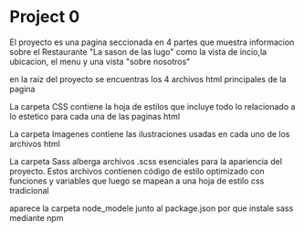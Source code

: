 # Project 0

El proyecto es una pagina seccionada en 4 partes que muestra informacion sobre el Restaurante "La sason de las lugo" como la vista de incio,la ubicacion, el menu y una vista "sobre nosotros"

en la raiz del proyecto se encuentras los 4 archivos html principales de la pagina

La carpeta CSS contiene la hoja de estilos que incluye todo lo relacionado a lo estetico para cada una de las paginas html

La carpeta Imagenes contiene las ilustraciones usadas en cada uno de los archivos html

La carpeta Sass alberga archivos .scss esenciales para la apariencia del proyecto. Estos archivos contienen código de estilo optimizado con funciones y variables que luego se mapean a una hoja de estilo css tradicional

aparece la carpeta node_modele junto al package.json por que instale sass mediante npm